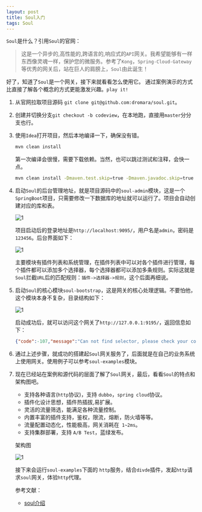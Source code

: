 ```yaml
---
layout: post
title: Soul入门
tags: Soul
---
```


`Soul`是什么？引用`Soul`的官网：

> 这是一个异步的,高性能的,跨语言的,响应式的`API`网关。我希望能够有一样东西像灵魂一样，保护您的微服务。参考了`Kong`，`Spring-Cloud-Gateway`等优秀的网关后，站在巨人的肩膀上，`Soul`由此诞生！

好了，知道了`Soul`是一个网关，接下来就看看怎么使用它。 通过案例演示的方式比直接了解各个概念的方式更能激发兴趣。`play it!`

1. 从官网拉取项目源码 `git clone git@github.com:dromara/soul.git`。

2. 创建并切换分支`git checkout -b codeview`，在本地跑，直接用`master`分分支也行。

3. 使用`Idea`打开项目，然后本地编译一下，确保没有错。

   ```sh
   mvn clean install
   ```

   第一次编译会很慢，需要下载依赖。当然，也可以跳过测试和注释，会快一点。

   ```sh
   mvn clean install -Dmaven.test.skip=true -Dmaven.javadoc.skip=true
   ```

4. 启动`Soul`的后台管理地址，就是项目源码中的`soul-admin`模块，这是一个`SpringBoot`项目，只需要修改一下数据库的地址就可以运行了。项目会自动创建对应的库和表。

   ![1](https://midnight2104.github.io/img/2021-1-14/1.png)

   项目启动后的登录地址是`http://localhost:9095/`，用户名是`admin`，密码是`123456`。后台界面如下：

   ![1](https://midnight2104.github.io/img/2021-1-14/2.png)

   主要模块有插件列表和系统管理，在插件列表中可以对各个插件进行管理，每个插件都可以添加多个选择器，每个选择器都可以添加多条规则。实际这就是`Soul`拦截`URL`后的匹配规则：`插件->选择器->规则`，这个后面再细说。

5. 启动`Soul`的核心模块`soul-bootstrap`，这是网关的核心处理逻辑。不要怕他，这个模块本身不复杂，目录结构如下：

   ![1](https://midnight2104.github.io/img/2021-1-14/3.png)

   

   启动成功后，就可以访问这个网关了`http://127.0.0.1:9195/`，返回信息如下：

   ```json
   {"code":-107,"message":"Can not find selector, please check your configuration!","data":null}
   ```

   

6. 通过上述步骤，就成功的搭建起`Soul`网关服务了，后面就是在自己的业务系统上使用网关。使用例子可以参考`soul-examples`模块。

7. 现在已经站在案例和源代码的层面了解了`Soul`网关，最后，看看`Soul`的特点和架构图吧。

   - 支持各种语言(`http`协议)，支持 `dubbo`，`spring cloud`协议。
   - 插件化设计思想，插件热插拔,易扩展。
   - 灵活的流量筛选，能满足各种流量控制。
   - 内置丰富的插件支持，鉴权，限流，熔断，防火墙等等。
   - 流量配置动态化，性能极高，网关消耗在` 1~2ms`。
   - 支持集群部署，支持 `A/B Test`，蓝绿发布。

   架构图

   ![1](https://midnight2104.github.io/img/2021-1-14/4.png)

   

   接下来会运行`soul-examples`下面的 `http`服务，结合`divde`插件，发起`http`请求`soul`网关，体验`http`代理。

   

   参考文献：

   - [soul介绍](https://dromara.org/zh-cn/docs/soul/soul.html)

   

